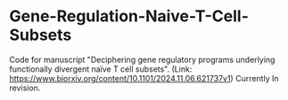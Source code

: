 # Gene-Regulation-Naive-T-Cell-Subsets
Code for manuscript "Deciphering gene regulatory programs underlying functionally divergent naïve T cell subsets". (Link: https://www.biorxiv.org/content/10.1101/2024.11.06.621737v1) Currently In revision.
